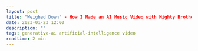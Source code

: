 ```yaml
---
layout: post
title: "Weighed Down" - How I Made an AI Music Video with Mighty Brother
date: 2023-01-23 12:00
description: ""
tags: generative-ai artificial-intelligence video
readtime: 2 min
---
```

